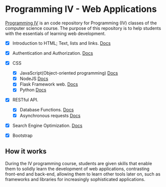 

# Programming IV - Web Applications

[Programming IV]() is an code repository for Programming (IV) classes of the computer science course. The purpose of this repository is to help students with the essentials of learning web development.

- [x] Introduction to HTML; Text, lists and links. [Docs]()
- [x] Authentication and Authorization. [Docs]()
- [x] CSS
  - [x] JavaScript(Object-oriented programming) [Docs]()
  - [x] NodeJS [Docs]()
  - [x] Flask Framework web. [Docs]()
  - [x] Python [Docs]()
- [x] RESTful API.
  - [x] Database Functions. [Docs]()
  - [x] Asynchronous requests [Docs]()
- [x] Search Engine Optimization. [Docs]()
- [x] Bootstrap


## How it works

During the IV programming course, students are given skills that enable them to solidly learn the development of web applications, contrasting front-end and back-end, allowing them to learn other tools later on, such as frameworks and libraries for increasingly sophisticated applications.

